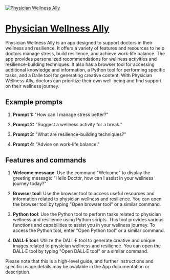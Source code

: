 [![Physician Wellness Ally](https://files.oaiusercontent.com/file-cl35pKD2IYorMAXPNfM4hyCI?se=2123-10-17T01%3A48%3A42Z&sp=r&sv=2021-08-06&sr=b&rscc=max-age%3D31536000%2C%20immutable&rscd=attachment%3B%20filename%3D3f369892-e5fc-4283-981f-05ea6129eba3.png&sig=3bEP6Vp4M6HtCY9jdxJ1V04cJiOewKN1dJb2a5t/poU%3D)](https://chat.openai.com/g/g-wnDHGOKNw-physician-wellness-ally)

# [Physician Wellness Ally](https://chat.openai.com/g/g-wnDHGOKNw-physician-wellness-ally)

Physician Wellness Ally is an app designed to support doctors in their wellness and resilience. It offers a variety of features and resources to help doctors manage stress, build resilience, and achieve work-life balance. The app provides personalized recommendations for wellness activities and resilience-building techniques. It also has a browser tool for accessing additional knowledge and information, a Python tool for performing specific tasks, and a Dalle tool for generating creative content. With Physician Wellness Ally, doctors can prioritize their own well-being and find support on their wellness journey.

## Example prompts

1. **Prompt 1:** "How can I manage stress better?"

2. **Prompt 2:** "Suggest a wellness activity for a break."

3. **Prompt 3:** "What are resilience-building techniques?"

4. **Prompt 4:** "Advise on work-life balance."

## Features and commands

1. **Welcome message**: Use the command "Welcome" to display the greeting message: "Hello Doctor, how can I assist in your wellness journey today?"

2. **Browser tool**: Use the browser tool to access useful resources and information related to physician wellness and resilience. You can open the browser tool by typing "Open browser tool" or a similar command.

3. **Python tool**: Use the Python tool to perform tasks related to physician wellness and resilience using Python scripts. This tool provides various functions and capabilities to assist you in your wellness journey. To access the Python tool, enter "Open Python tool" or a similar command.

4. **DALL·E tool**: Utilize the DALL·E tool to generate creative and unique images related to physician wellness and resilience. You can open the DALL·E tool by typing "Open DALL·E tool" or a similar command.

Please note that this is a high-level guide, and further instructions and specific usage details may be available in the App documentation or description.
